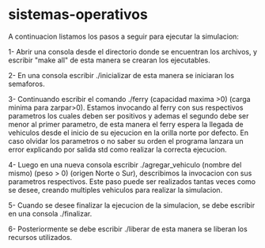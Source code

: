 # sistemas-operativos

A continuacion listamos los pasos a seguir para ejecutar la simulacion:

1- Abrir una consola desde el directorio donde se encuentran los archivos, y escribir "make all"
de esta manera se crearan los ejecutables.

2- En una consola escribir ./inicializar de esta manera se iniciaran los semaforos.

3- Continuando escribir el comando ./ferry (capacidad maxima >0) (carga minima para zarpar>0). Estamos invocando al ferry con sus respectivos parametros los cuales deben ser positivos y ademas el segundo debe ser menor al primer parametro, de esta manera el ferry espera la llegada de vehiculos desde el inicio de su ejecucion en la orilla norte por defecto.
En caso olvidar los parametros o no saber su orden el programa lanzara un error explicando por salida std como realizar la correcta ejecucion.

4- Luego en una nueva consola escribir ./agregar_vehiculo (nombre del mismo) (peso > 0) (origen Norte o Sur), describimos la invocacion con sus parametros respectivos.
Este paso puede ser realizados tantas veces como se desee, creando multiples vehiculos para realizar la simulacion.

5- Cuando se desee finalizar la ejecucion de la simulacion, se debe escribir en una consola ./finalizar.

6- Posteriormente se debe escribir ./liberar de esta manera se liberan los recursos utilizados.


